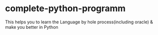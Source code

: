 # complete-python-programm
This helps you to learn the Language by hole process(including oracle) &amp; make you better in Python 
